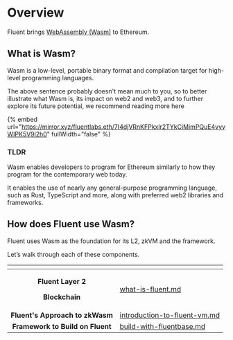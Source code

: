 # Overview

Fluent brings [WebAssembly (Wasm)](https://webassembly.org/) to Ethereum.

## What is Wasm?

Wasm is a low-level, portable binary format and compilation target for high-level programming languages.

The above sentence probably doesn't mean much to you, so to better illustrate what Wasm is, its impact on web2 and web3, and to further explore its future potential, we recommend reading more here&#x20;

{% embed url="https://mirror.xyz/fluentlabs.eth/7I4djVRnKFPkxlr2TYkCiMjmPQuE4vyyWIPK5V9l2h0" fullWidth="false" %}

### TLDR

Wasm enables developers to program for Ethereum similarly to how they program for the contemporary web today.&#x20;

It enables the use of nearly any general-purpose programming language, such as Rust, TypeScript and more, along with preferred web2 libraries and frameworks.

## How does Fluent use Wasm?

Fluent uses Wasm as the foundation for its L2, zkVM and the framework.&#x20;

Let’s walk through each of these components.



<table data-column-title-hidden data-view="cards"><thead><tr><th align="center"></th><th data-hidden data-card-target data-type="content-ref"></th></tr></thead><tbody><tr><td align="center"><p><strong>Fluent Layer 2</strong> </p><p><strong>Blockchain</strong></p></td><td><a href="introduction/what-is-fluent.md">what-is-fluent.md</a></td></tr><tr><td align="center"><strong>Fluent's Approach to zkWasm</strong></td><td><a href="introduction/introduction-to-fluent-vm.md">introduction-to-fluent-vm.md</a></td></tr><tr><td align="center"><strong>Framework to Build on Fluent</strong></td><td><a href="introduction/build-with-fluentbase.md">build-with-fluentbase.md</a></td></tr></tbody></table>
